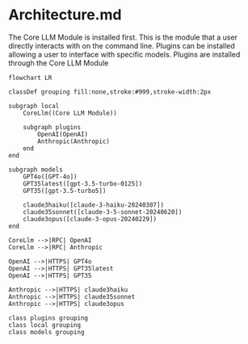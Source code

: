 # Architecture.md

The Core LLM Module is installed first. This is the module that a user directly interacts with on the command line. Plugins can be installed allowing a user to interface with specific models. Plugins are installed through the Core LLM Module

```mermaid
flowchart LR

classDef grouping fill:none,stroke:#999,stroke-width:2px

subgraph local
    CoreLlm((Core LLM Module))

    subgraph plugins
        OpenAI(OpenAI)
        Anthropic(Anthropic)
    end
end

subgraph models
    GPT4o([GPT-4o])
    GPT35latest([gpt-3.5-turbo-0125])
    GPT35([gpt-3.5-turbo5])

    claude3haiku([claude-3-haiku-20240307])
    claude35sonnet([claude-3-5-sonnet-20240620])
    claude3opus([claude-3-opus-20240229])
end

CoreLlm -->|RPC| OpenAI
CoreLlm -->|RPC| Anthropic

OpenAI -->|HTTPS| GPT4o
OpenAI -->|HTTPS| GPT35latest
OpenAI -->|HTTPS| GPT35

Anthropic -->|HTTPS| claude3haiku
Anthropic -->|HTTPS| claude35sonnet
Anthropic -->|HTTPS| claude3opus

class plugins grouping
class local grouping
class models grouping
```